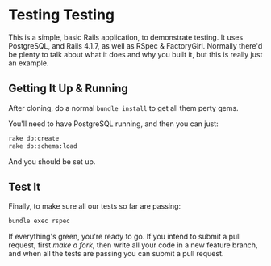 # Testing Testing

This is a simple, basic Rails application, to demonstrate testing. It uses PostgreSQL, and Rails 4.1.7, as well as RSpec & FactoryGirl. Normally there'd be plenty to talk about what it does and why you built it, but this is really just an example.

## Getting It Up & Running

After cloning, do a normal ``bundle install`` to get all them perty gems.

You'll need to have PostgreSQL running, and then you can just:

```bash
rake db:create
rake db:schema:load
```

And you should be set up.

## Test It

Finally, to make sure all our tests so far are passing:

```bash
bundle exec rspec
```

If everything's green, you're ready to go. If you intend to submit a pull request, first _make a fork_, then write all your code in a new feature branch, and when all the tests are passing you can submit a pull request.
